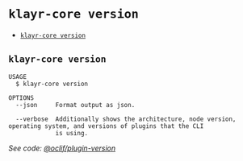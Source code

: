 `klayr-core version`
===================



* [`klayr-core version`](#klayr-core-version)

## `klayr-core version`

```
USAGE
  $ klayr-core version

OPTIONS
  --json     Format output as json.

  --verbose  Additionally shows the architecture, node version, operating system, and versions of plugins that the CLI
             is using.
```

_See code: [@oclif/plugin-version](https://github.com/oclif/plugin-version/blob/v1.1.3/src/commands/version.ts)_
